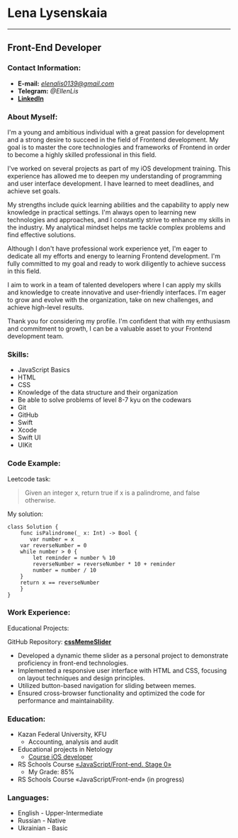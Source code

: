 # Lena Lysenskaia
*****
## Front-End Developer
### Contact Information:
* **E-mail:** *elenalis0139@gmail.com*
* **Telegram:** *@EllenLis*
* **[LinkedIn](https://www.linkedin.com/in/lena-lysenskaia-it/)**

### About Myself:
I'm a young and ambitious individual with a great passion for development and a strong desire to succeed in the field of Frontend development. My goal is to master the core technologies and frameworks of Frontend in order to become a highly skilled professional in this field.

I've worked on several projects as part of my iOS development training. This experience has allowed me to deepen my understanding of programming and user interface development. I have learned to meet deadlines, and achieve set goals.

My strengths include quick learning abilities and the capability to apply new knowledge in practical settings. I'm always open to learning new technologies and approaches, and I constantly strive to enhance my skills in the industry. My analytical mindset helps me tackle complex problems and find effective solutions.

Although I don't have professional work experience yet, I'm eager to dedicate all my efforts and energy to learning Frontend development. I'm fully committed to my goal and ready to work diligently to achieve success in this field.

I aim to work in a team of talented developers where I can apply my skills and knowledge to create innovative and user-friendly interfaces. I'm eager to grow and evolve with the organization, take on new challenges, and achieve high-level results.

Thank you for considering my profile. I'm confident that with my enthusiasm and commitment to growth, I can be a valuable asset to your Frontend development team.

### Skills:
* JavaScript Basics
* HTML
* CSS
* Knowledge of the data structure and their organization
* Be able to solve problems of level 8-7 kyu on the codewars
* Git
* GitHub
* Swift
* Xcode
* Swift UI
* UIKit

### Code Example:
Leetcode task:
> Given an integer x, return true if x is a palindrome, and false otherwise.

My solution:

```
class Solution {
    func isPalindrome(_ x: Int) -> Bool {
       var number = x
    var reverseNumber = 0
    while number > 0 {
        let reminder = number % 10
        reverseNumber = reverseNumber * 10 + reminder
        number = number / 10
    }
    return x == reverseNumber    
    } 
}
```
### Work Experience:
Educational Projects:

GitHub Repository: **[cssMemeSlider](https://github.com/EllenLis/cssMemeSlider/tree/main)**

+ Developed a dynamic theme slider as a personal project to demonstrate proficiency in front-end technologies.
+ Implemented a responsive user interface with HTML and CSS, focusing on layout techniques and design principles.
+ Utilized button-based navigation for sliding between memes.
+ Ensured cross-browser functionality and optimized the code for performance and maintainability.

### Education:
+ Kazan Federal University, KFU
  - Accounting, analysis and audit
+ Educational projects in Netology
  - [Course iOS developer](https://netology.ru/programs/ios-developer)
+ RS Schools Course [«JavaScript/Front-end. Stage 0»](https://rs.school/js-stage0/)
  - My Grade: 85%
+ RS Schools Course «JavaScript/Front-end» (in progress)

### Languages:
+ English - Upper-Intermediate
+ Russian - Native
+ Ukrainian - Basic
